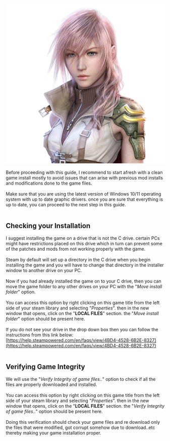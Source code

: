 ![img](images/prerequisites/chr_pre_img.png)
<br><br>
Before proceeding with this guide, I recommend to start afresh with a clean game install mostly to avoid issues that can arise with previous mod installs and modifications done to the game files.
<br><br>Make sure that you are using the latest version of Windows 10/11 operating system with up to date graphic drivers. once you are sure that everything is up to date, you can proceed to the next step in this guide.
<br><br>
## Checking your Installation
I suggest installing the game on a drive that is not the C drive. certain PCs might have restrictions placed on this drive which in turn can prevent some of the patches and mods from not working properly with the game.
<br><br>Steam by default will set up a directory in the C drive when you begin installing the game and you will have to change that directory in the installer window to another drive on your PC.
<br><br>Now if you had already installed the game on to your C drive, then you can move the game folder to any other drives on your PC with the "_Move install folder_" option.
<br><br>You can access this option by right clicking on this game title from the left side of your steam library and selecting "_Properties_". then in the new window that opens, click on the "**LOCAL FILES**" section. the "_Move install folder_" option should be present here.
<br><br>If you do not see your drive in the drop down box then you can follow the instructions from this link below:
<br>[https://help.steampowered.com/en/faqs/view/4BD4-4528-6B2E-8327](https://help.steampowered.com/en/faqs/view/4BD4-4528-6B2E-8327)
<br><br>
## Verifying Game Integrity
We will use the "_Verify Integrity of game files.._" option to check if all the files are properly downloaded and installed.
<br><br>You can access this option by right clicking on this game title from the left side of your steam library and selecting "_Properties_". then in the new window that opens, click on the "**LOCAL FILES**" section. the "_Verify Integrity of game files.._" option should be present here.
<br><br>Doing this verification should check your game files and re download only the files that were modified, got corrupt somehow due to download..etc thereby making your game installation proper.
